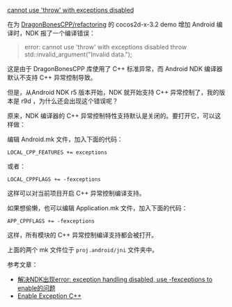 [cannot use 'throw' with exceptions disabled](http://zengrong.net/post/2168.htm)

在为 [DragonBonesCPP/refactoring][1] 的 cocos2d-x-3.2 demo 增加 Android 编译时，NDK 报了一个编译错误：

>error: cannot use 'throw' with exceptions disabled
>throw std::invalid_argument("Invalid data.");

这是由于 DragonBonesCPP 库使用了 C++ 标准异常，而 Android NDK 编译器默认不支持 C++ 异常控制导致。

但是，从Android NDK r5 版本开始，NDK 就开始支持 C++ 异常控制了，我的版本是 r9d ，为什么还会出现这个错误呢？

原来，NDK 编译器的 C++ 异常控制特性支持默认是关闭的。要打开它，可以这样做：<!--more-->

编辑 Android.mk 文件，加入下面的代码：

    LOCAL_CPP_FEATURES += exceptions

或者：

    LOCAL_CPPFLAGS += -fexceptions

这样可以对当前项目开启 C++ 异常控制编译支持。

如果想偷懒，也可以编辑 Application.mk 文件，加入下面的代码：

    APP_CPPFLAGS += -fexceptions

这样，所有模块的 C++ 异常控制编译支持都会被打开。

上面的两个 mk 文件位于 `proj.android/jni` 文件夹中。

参考文章：

* [解决NDK出现error: exception handling disabled, use -fexceptions to enable的问题][1]
* [Enable Exception C++][2]

[1]: https://github.com/DragonBones/DragonBonesCPP/tree/refactoring
[2]: http://stackoverflow.com/questions/3217925/enable-exception-c
